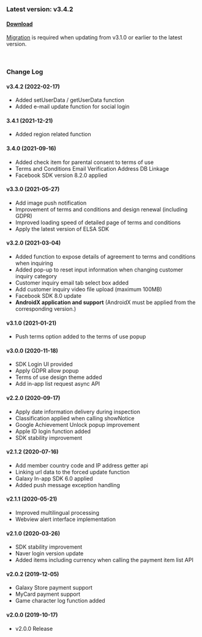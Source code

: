 ### Latest version: v3.4.2

#### [Download](https://xyuditqzezxs1008973.cdn.ntruss.com/sdk/GAMEPOT_AOS_SDK_20211221.zip)


[Migration](https://docs.gamepot.io/undefined/gamepot_faq#migration) is required when updating from v3.1.0 or earlier to the latest version.

<br/>

### Change Log

#### v3.4.2 (2022-02-17)

- Added setUserData / getUserData function
- Added e-mail update function for social login

#### 3.4.1 (2021-12-21)

- Added region related function

#### 3.4.0 (2021-09-16)

- Added check item for parental consent to terms of use
- Terms and Conditions Email Verification Address DB Linkage
- Facebook SDK version 8.2.0 applied

#### v3.3.0 (2021-05-27)

- Add image push notification
- Improvement of terms and conditions and design renewal (including GDPR)
- Improved loading speed of detailed page of terms and conditions
- Apply the latest version of ELSA SDK

#### v3.2.0 (2021-03-04)

- Added function to expose details of agreement to terms and conditions when inquiring
- Added pop-up to reset input information when changing customer inquiry category
- Customer inquiry email tab select box added
- Add customer inquiry video file upload (maximum 100MB)
- Facebook SDK 8.0 update
- **AndroidX application and support** (AndroidX must be applied from the corresponding version.)

#### v3.1.0 (2021-01-21)

- Push terms option added to the terms of use popup

#### v3.0.0 (2020-11-18)

- SDK Login UI provided
- Apply GDPR allow popup
- Terms of use design theme added
- Add in-app list request async API

#### v2.2.0 (2020-09-17)

- Apply date information delivery during inspection
- Classification applied when calling showNotice
- Google Achievement Unlock popup improvement
- Apple ID login function added
- SDK stability improvement

#### v2.1.2 (2020-07-16)

- Add member country code and IP address getter api
- Linking url data to the forced update function
- Galaxy In-app SDK 6.0 applied
- Added push message exception handling

#### v2.1.1 (2020-05-21)

- Improved multilingual processing
- Webview alert interface implementation

#### v2.1.0 (2020-03-26)

- SDK stability improvement
- Naver login version update
- Added items including currency when calling the payment item list API

#### v2.0.2 (2019-12-05)

- Galaxy Store payment support
- MyCard payment support
- Game character log function added

#### v2.0.0 (2019-10-17)

- v2.0.0 Release
